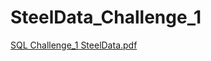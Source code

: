 # SteelData_Challenge_1
[SQL Challenge_1 SteelData.pdf](https://github.com/Sums1764/SteelData_Challenge_1/files/13626422/SQL.Challenge_1.SteelData.pdf)
